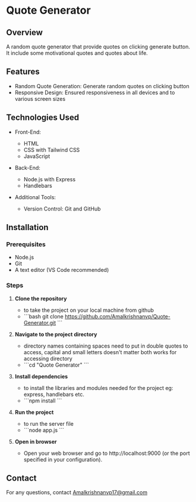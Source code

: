 # Quote Generator 

## Overview

A random quote generator that provide quotes on clicking generate button. It include some motivational quotes and quotes about life.

## Features 

- Random Quote Generation: Generate random quotes on clicking button
- Responsive Design: Ensured responsiveness in all devices and to various screen sizes

## Technologies Used

- Front-End:

  - HTML
  - CSS with Tailwind CSS
  - JavaScript

- Back-End:

  - Node.js with Express
  - Handlebars

- Additional Tools:

  - Version Control: Git and GitHub

## Installation

### Prerequisites

- Node.js
- Git
- A text editor (VS Code recommended)

### Steps

1. **Clone the repository**
  
   - to take the project on your local machine from github
   - \```bash git clone https://github.com/Amalkrishnanvp/Quote-Generator.git \```

2. **Navigate to the project directory**

   - directory names containing spaces need to put in double quotes to access, capital and small letters doesn't matter both works for accessing directory
   - \```cd "Quote Generator" \```

3. **Install dependencies**
   
   - to install the libraries and modules needed for the project eg: express, handlebars etc.
   - \```npm install \```

4. **Run the project**

   - to run the server file
   - \```node app.js \```

5. **Open in browser**

   - Open your web browser and go to http://localhost:9000 (or the port specified in your configuration).

## Contact

For any questions, contact Amalkrishnanvp17@gmail.com
